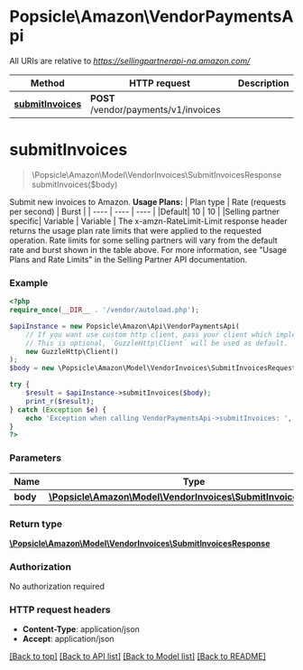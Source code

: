 # Popsicle\Amazon\VendorPaymentsApi

All URIs are relative to *https://sellingpartnerapi-na.amazon.com/*

Method | HTTP request | Description
------------- | ------------- | -------------
[**submitInvoices**](VendorPaymentsApi.md#submitinvoices) | **POST** /vendor/payments/v1/invoices | 

# **submitInvoices**
> \Popsicle\Amazon\Model\VendorInvoices\SubmitInvoicesResponse submitInvoices($body)



Submit new invoices to Amazon.  **Usage Plans:**  | Plan type | Rate (requests per second) | Burst | | ---- | ---- | ---- | |Default| 10 | 10 | |Selling partner specific| Variable | Variable |  The x-amzn-RateLimit-Limit response header returns the usage plan rate limits that were applied to the requested operation. Rate limits for some selling partners will vary from the default rate and burst shown in the table above. For more information, see \"Usage Plans and Rate Limits\" in the Selling Partner API documentation.

### Example
```php
<?php
require_once(__DIR__ . '/vendor/autoload.php');

$apiInstance = new Popsicle\Amazon\Api\VendorPaymentsApi(
    // If you want use custom http client, pass your client which implements `GuzzleHttp\ClientInterface`.
    // This is optional, `GuzzleHttp\Client` will be used as default.
    new GuzzleHttp\Client()
);
$body = new \Popsicle\Amazon\Model\VendorInvoices\SubmitInvoicesRequest(); // \Popsicle\Amazon\Model\VendorInvoices\SubmitInvoicesRequest | 

try {
    $result = $apiInstance->submitInvoices($body);
    print_r($result);
} catch (Exception $e) {
    echo 'Exception when calling VendorPaymentsApi->submitInvoices: ', $e->getMessage(), PHP_EOL;
}
?>
```

### Parameters

Name | Type | Description  | Notes
------------- | ------------- | ------------- | -------------
 **body** | [**\Popsicle\Amazon\Model\VendorInvoices\SubmitInvoicesRequest**](../Model/SubmitInvoicesRequest.md)|  |

### Return type

[**\Popsicle\Amazon\Model\VendorInvoices\SubmitInvoicesResponse**](../Model/SubmitInvoicesResponse.md)

### Authorization

No authorization required

### HTTP request headers

 - **Content-Type**: application/json
 - **Accept**: application/json

[[Back to top]](#) [[Back to API list]](../../README.md#documentation-for-api-endpoints) [[Back to Model list]](../../README.md#documentation-for-models) [[Back to README]](../../README.md)

